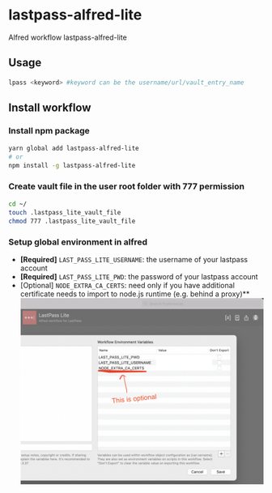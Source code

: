 # lastpass-alfred-lite
Alfred workflow lastpass-alfred-lite

## Usage
```bash
lpass <keyword> #keyword can be the username/url/vault_entry_name
```

## Install workflow
### Install npm package
```bash
yarn global add lastpass-alfred-lite
# or 
npm install -g lastpass-alfred-lite
```

### Create vault file in the user root folder with 777 permission
```bash
cd ~/
touch .lastpass_lite_vault_file
chmod 777 .lastpass_lite_vault_file
```

### Setup global environment in alfred
* **[Required]** `LAST_PASS_LITE_USERNAME`: the username of your lastpass account
* **[Required]** `LAST_PASS_LITE_PWD`: the password of your lastpass account
* [Optional] `NODE_EXTRA_CA_CERTS`: need only if you have additional certificate needs to import to node.js runtime (e.g. behind a proxy)**
![Environment variables setup](./env_var.png)
